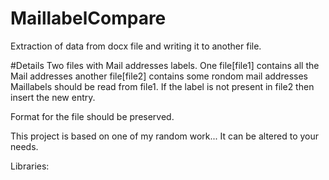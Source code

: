 # MaillabelCompare
Extraction of data from docx file and writing it to another file.

#Details
Two files with Mail addresses labels.
One file[file1] contains all the Mail addresses
another file[file2] contains some rondom mail addresses
Maillabels should be read from file1. If the label is not present in file2 then insert the new entry.

Format for the file should be preserved.

This project is based on one of my random work... It can be altered to your needs.

Libraries:



